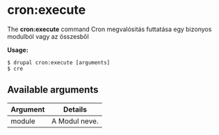 # cron:execute
The **cron:execute** command Cron megvalósitás futtatása egy bizonyos modulból vagy az összesből

**Usage:**
```
$ drupal cron:execute [arguments] 
$ cre  
```

## Available arguments
Argument | Details
---------|-------------
module | A Modul neve.

